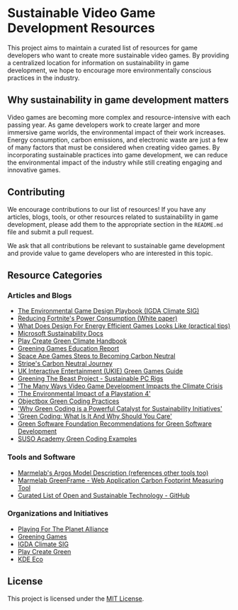 # Sustainable Video Game Development Resources

This project aims to maintain a curated list of resources for game developers who want to create more sustainable video games. By providing a centralized location for information on sustainability in game development, we hope to encourage more environmentally conscious practices in the industry.

## Why sustainability in game development matters

Video games are becoming more complex and resource-intensive with each passing year. As game developers work to create larger and more immersive game worlds, the environmental impact of their work increases. Energy consumption, carbon emissions, and electronic waste are just a few of many factors that must be considered when creating video games. By incorporating sustainable practices into game development, we can reduce the environmental impact of the industry while still creating engaging and innovative games.

## Contributing

We encourage contributions to our list of resources! If you have any articles, blogs, tools, or other resources related to sustainability in game development, please add them to the appropriate section in the `README.md` file and submit a pull request. 

We ask that all contributions be relevant to sustainable game development and provide value to game developers who are interested in this topic.

## Resource Categories

### Articles and Blogs
- [The Environmental Game Design Playbook (IGDA Climate SIG)](https://igda-website.s3.us-east-2.amazonaws.com/wp-content/uploads/2022/04/06100719/EnvironmentalGameDesignPlaybook_Alpha_Release_Adj.pdf)
- [Reducing Fortnite's Power Consumption (White paper)](https://www.unrealengine.com/en-US/blog/white-paper-reducing-fortnite-s-power-consumption)
- [What Does Design For Energy Efficient Games Looks Like (practical tips)](https://gtg.benabraham.net/what-does-design-for-energy-efficient-games-look-like/?ref=greening-the-game-industry-newsletter)
- [Microsoft Sustainability Docs](https://learn.microsoft.com/en-us/gaming/sustainability/sustainability-overview)
- [Play Create Green Climate Handbook](https://playcreategreen.org/reduce/)
- [Greening Games Education Report](http://greeningames.eu/greening-games-education-report/)
- [Space Ape Games Steps to Becoming Carbon Neutral](https://spaceapegames.com/green)
- [Stripe's Carbon Neutral Journey](https://increment.com/energy-environment/stripes-carbon-neutral-journey/)
- [UK Interactive Entertainment (UKIE) Green Games Guide](https://ukie.org.uk/greengamesguide)
- [Greening The Beast Project - Sustainable PC Rigs](https://sites.google.com/site/greeningthebeast/market-survey?authuser=0)
- ['The Many Ways Video Game Development Impacts the Climate Crisis](https://www.theverge.com/2020/5/5/21243285/video-games-climate-crisis-impact-xbox-playstation-developers)
- ['The Environmental Impact of a Playstation 4'](https://www.theverge.com/2019/12/5/20985330/ps4-sony-playstation-environmental-impact-carbon-footprint-manufacturing-25-anniversary)
- [Objectbox Green Coding Practices](https://objectbox.io/green-coding/)
- ['Why Green Coding is a Powerful Catalyst for Sustainability Initiatives'](https://www.ibm.com/cloud/blog/green-coding)
- ['Green Coding: What Is It And Why Should You Care'](https://geekflare.com/green-coding/)
- [Green Software Foundation Recommendations for Green Software Development](https://greensoftware.foundation/articles/10-recommendations-for-green-software-development)
- [SUSO Academy Green Coding Examples](https://www.suso.academy/en/2023/03/13/green-coding-the-5-most-important-basics-for-sustainable-software-development-with-code-examples/)

### Tools and Software
- [Marmelab's Argos Model Description (references other tools too)](https://marmelab.com/blog/2020/11/26/argos-sustainable-development.html)
- [Marmelab GreenFrame - Web Application Carbon Footprint Measuring Tool](https://greenframe.io)
- [Curated List of Open and Sustainable Technology - GitHub](https://github.com/protontypes/open-sustainable-technology)

### Organizations and Initiatives
- [Playing For The Planet Alliance](https://www.playing4theplanet.org/)
- [Greening Games](http://greeningames.eu)
- [IGDA Climate SIG](https://www.igdaclimatesig.org)
- [Play Create Green](https://playcreategreen.org/)
- [KDE Eco](https://eco.kde.org)

## License
This project is licensed under the [MIT License](https://codeberg.org/kreateer/sustainable-games-toolkit/src/branch/main/LICENSE).